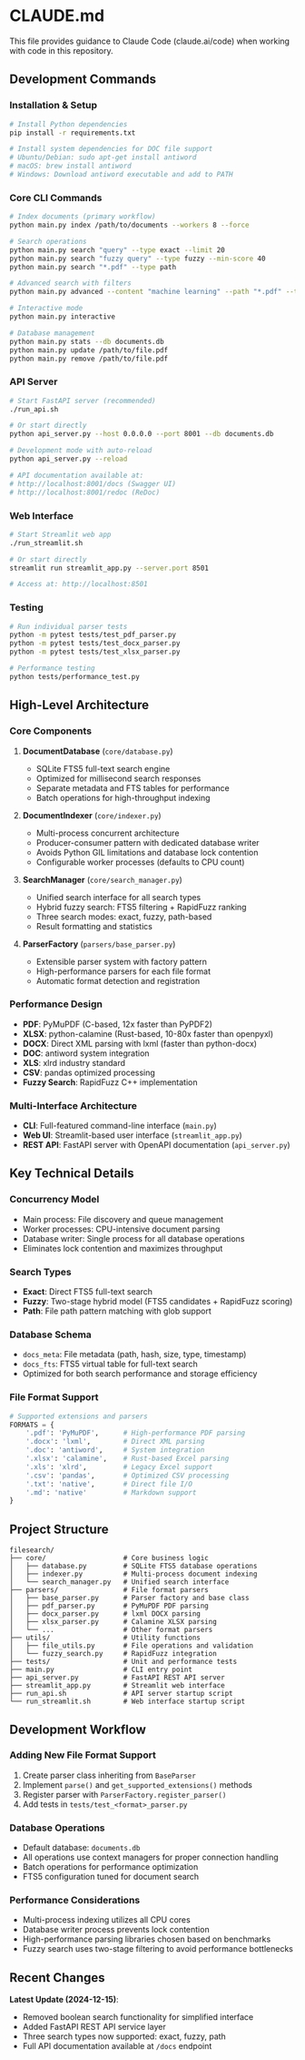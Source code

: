 # CLAUDE.md

This file provides guidance to Claude Code (claude.ai/code) when working with code in this repository.

## Development Commands

### Installation & Setup
```bash
# Install Python dependencies
pip install -r requirements.txt

# Install system dependencies for DOC file support
# Ubuntu/Debian: sudo apt-get install antiword
# macOS: brew install antiword
# Windows: Download antiword executable and add to PATH
```

### Core CLI Commands
```bash
# Index documents (primary workflow)
python main.py index /path/to/documents --workers 8 --force

# Search operations
python main.py search "query" --type exact --limit 20
python main.py search "fuzzy query" --type fuzzy --min-score 40
python main.py search "*.pdf" --type path

# Advanced search with filters
python main.py advanced --content "machine learning" --path "*.pdf" --types pdf docx

# Interactive mode
python main.py interactive

# Database management
python main.py stats --db documents.db
python main.py update /path/to/file.pdf
python main.py remove /path/to/file.pdf
```

### API Server
```bash
# Start FastAPI server (recommended)
./run_api.sh

# Or start directly
python api_server.py --host 0.0.0.0 --port 8001 --db documents.db

# Development mode with auto-reload
python api_server.py --reload

# API documentation available at:
# http://localhost:8001/docs (Swagger UI)
# http://localhost:8001/redoc (ReDoc)
```

### Web Interface
```bash
# Start Streamlit web app
./run_streamlit.sh

# Or start directly
streamlit run streamlit_app.py --server.port 8501

# Access at: http://localhost:8501
```

### Testing
```bash
# Run individual parser tests
python -m pytest tests/test_pdf_parser.py
python -m pytest tests/test_docx_parser.py
python -m pytest tests/test_xlsx_parser.py

# Performance testing
python tests/performance_test.py
```

## High-Level Architecture

### Core Components

1. **DocumentDatabase** (`core/database.py`)
   - SQLite FTS5 full-text search engine
   - Optimized for millisecond search responses
   - Separate metadata and FTS tables for performance
   - Batch operations for high-throughput indexing

2. **DocumentIndexer** (`core/indexer.py`)
   - Multi-process concurrent architecture
   - Producer-consumer pattern with dedicated database writer
   - Avoids Python GIL limitations and database lock contention
   - Configurable worker processes (defaults to CPU count)

3. **SearchManager** (`core/search_manager.py`)
   - Unified search interface for all search types
   - Hybrid fuzzy search: FTS5 filtering + RapidFuzz ranking
   - Three search modes: exact, fuzzy, path-based
   - Result formatting and statistics

4. **ParserFactory** (`parsers/base_parser.py`)
   - Extensible parser system with factory pattern
   - High-performance parsers for each file format
   - Automatic format detection and registration

### Performance Design

- **PDF**: PyMuPDF (C-based, 12x faster than PyPDF2)
- **XLSX**: python-calamine (Rust-based, 10-80x faster than openpyxl)
- **DOCX**: Direct XML parsing with lxml (faster than python-docx)
- **DOC**: antiword system integration
- **XLS**: xlrd industry standard
- **CSV**: pandas optimized processing
- **Fuzzy Search**: RapidFuzz C++ implementation

### Multi-Interface Architecture

- **CLI**: Full-featured command-line interface (`main.py`)
- **Web UI**: Streamlit-based user interface (`streamlit_app.py`)
- **REST API**: FastAPI server with OpenAPI documentation (`api_server.py`)

## Key Technical Details

### Concurrency Model
- Main process: File discovery and queue management
- Worker processes: CPU-intensive document parsing
- Database writer: Single process for all database operations
- Eliminates lock contention and maximizes throughput

### Search Types
- **Exact**: Direct FTS5 full-text search
- **Fuzzy**: Two-stage hybrid model (FTS5 candidates + RapidFuzz scoring)
- **Path**: File path pattern matching with glob support

### Database Schema
- `docs_meta`: File metadata (path, hash, size, type, timestamp)
- `docs_fts`: FTS5 virtual table for full-text search
- Optimized for both search performance and storage efficiency

### File Format Support
```python
# Supported extensions and parsers
FORMATS = {
    '.pdf': 'PyMuPDF',      # High-performance PDF parsing
    '.docx': 'lxml',        # Direct XML parsing
    '.doc': 'antiword',     # System integration
    '.xlsx': 'calamine',    # Rust-based Excel parsing
    '.xls': 'xlrd',         # Legacy Excel support
    '.csv': 'pandas',       # Optimized CSV processing
    '.txt': 'native',       # Direct file I/O
    '.md': 'native'         # Markdown support
}
```

## Project Structure

```
filesearch/
├── core/                   # Core business logic
│   ├── database.py         # SQLite FTS5 database operations
│   ├── indexer.py          # Multi-process document indexing
│   └── search_manager.py   # Unified search interface
├── parsers/                # File format parsers
│   ├── base_parser.py      # Parser factory and base class
│   ├── pdf_parser.py       # PyMuPDF PDF parsing
│   ├── docx_parser.py      # lxml DOCX parsing
│   ├── xlsx_parser.py      # Calamine XLSX parsing
│   └── ...                 # Other format parsers
├── utils/                  # Utility functions
│   ├── file_utils.py       # File operations and validation
│   └── fuzzy_search.py     # RapidFuzz integration
├── tests/                  # Unit and performance tests
├── main.py                 # CLI entry point
├── api_server.py           # FastAPI REST API server
├── streamlit_app.py        # Streamlit web interface
├── run_api.sh              # API server startup script
└── run_streamlit.sh        # Web interface startup script
```

## Development Workflow

### Adding New File Format Support
1. Create parser class inheriting from `BaseParser`
2. Implement `parse()` and `get_supported_extensions()` methods
3. Register parser with `ParserFactory.register_parser()`
4. Add tests in `tests/test_<format>_parser.py`

### Database Operations
- Default database: `documents.db`
- All operations use context managers for proper connection handling
- Batch operations for performance optimization
- FTS5 configuration tuned for document search

### Performance Considerations
- Multi-process indexing utilizes all CPU cores
- Database writer process prevents lock contention
- High-performance parsing libraries chosen based on benchmarks
- Fuzzy search uses two-stage filtering to avoid performance bottlenecks

## Recent Changes

**Latest Update (2024-12-15)**: 
- Removed boolean search functionality for simplified interface
- Added FastAPI REST API service layer
- Three search types now supported: exact, fuzzy, path
- Full API documentation available at `/docs` endpoint